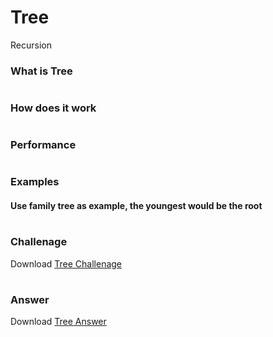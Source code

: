 <!-- 
What is the purpose of the data structure?

What is the performance of the data structure (you will need to talk about big O notation)?

What kind of problems can be solved using the data structure?

How would the data structure be used in Python (in some cases you will need to discuss recursion)?

What kind of errors are common when using the data structure? -->

# Tree

Recursion 

### What is Tree
#
### How does it work

#
### Performance

#
### Examples
#### Use family tree as example, the youngest would be the root


#
### Challenage
Download [Tree Challenage](tree_challenage.py)

#
### Answer
Download [Tree Answer](tree_answer.py)